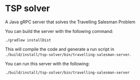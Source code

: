 # TSP solver

A Java gRPC server that solves the Travelling Salesman Problem 

You can build the server with the following command:

````
./gradlew installDist
````

This will compile the code and generate a run script in `./build/install/tsp-solver/bin/travelling-salesman-server`.

You can run this server with the following:

```` bash
./build/install/tsp-solver/bin/travelling-salesman-server
````

